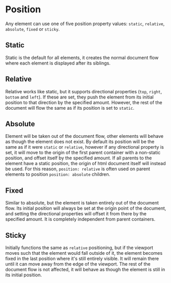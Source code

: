 # Position
Any element can use one of five position property values: `static`, `relative`, `absolute`, `fixed` or `sticky`.  

## Static

Static is the default for all elements, it creates the normal document flow where each element is displayed after its siblings.  

## Relative

Relative works like static, but it supports directional properties (`top`, `right`, `bottom` and `left`). If these are set, they push the element from its initial position to that direction by the specified amount. However, the rest of the document will flow the same as if its position is set to `static`. 

## Absolute

Element will be taken out of the document flow, other elements will behave as though the element does not exist. By default its position will be the same as if it were `static` or `relative`, however if any directional property is set, it will move to the origin of the first parent container with a non-static position, and offset itself by the specified amount. If all parents to the element have a static position, the origin of html document itself will instead be used. For this reason, `position: relative` is often used on parent elements to position `position: absolute` children.

## Fixed

Similar to absolute, but the element is taken entirely out of the document flow. Its initial position will always be set at the origin point of the document, and setting the directional properties will offset it from there by the specified amount. It is completely independent from parent containers. 

## Sticky

Initially functions the same as `relative` positioning, but if the viewport moves such that the element would fall outside of it, the element becomes fixed in the last position where it's still entirely visible. It will remain there until it can move away from the edge of the viewport. The rest of the document flow is not affected, it will behave as though the element is still in its initial position. 